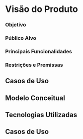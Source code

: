 # Visão do Produto
### Objetivo
### Público Alvo
### Principais Funcionalidades
### Restrições e Premissas

## Casos de Uso

## Modelo Conceitual

## Tecnologias Utilizadas

## Casos de Uso
